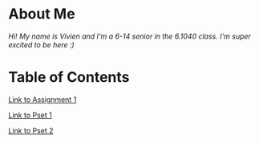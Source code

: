 # About Me
*Hi! My name is Vivien and I'm a 6-14 senior in the 6.1040 class. I'm super excited to be here :)*

# Table of Contents
[Link to Assignment 1](assignments/assignment1.md)

[Link to Pset 1](assignments/problemset1.md)

[Link to Pset 2](assignments/problemset2.md)
